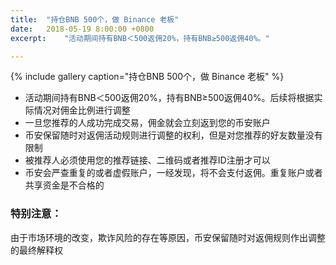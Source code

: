 ```yaml
---
title:  "持仓BNB 500个，做 Binance 老板"
date:   2018-05-19 8:00:00 +0800
excerpt:	"活动期间持有BNB＜500返佣20%，持有BNB≥500返佣40%。"

---
```


{% include gallery caption="持仓BNB 500个，做 Binance 老板" %}

* 活动期间持有BNB＜500返佣20%，持有BNB≥500返佣40%。后续将根据实际情况对佣金比例进行调整
* 一旦您推荐的人成功完成交易，佣金就会立刻返到您的币安账户
* 币安保留随时对返佣活动规则进行调整的权利，但是对您推荐的好友数量没有限制
* 被推荐人必须使用您的推荐链接、二维码或者推荐ID注册才可以
* 币安会严查重复的或者虚假账户，一经发现，将不会支付返佣。重复账户或者共享资金是不合格的 

 
### 特别注意：
由于市场环境的改变，欺诈风险的存在等原因，币安保留随时对返佣规则作出调整的最终解释权


